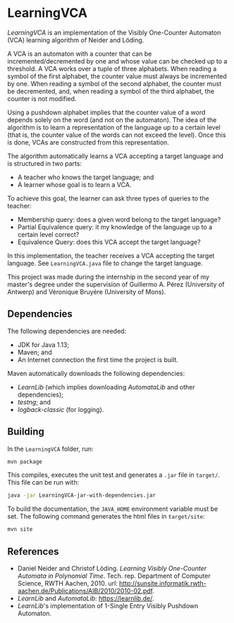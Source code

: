 # LearningVCA

_LearningVCA_ is an implementation of the Visibly One-Counter Automaton (VCA) learning algorithm of Neider and Löding.

A VCA is an automaton with a counter that can be incremented/decremented by one and whose value can be checked up to a threshold.
A VCA works over a tuple of three alphabets. When reading a symbol of the first alphabet, the counter value must always be incremented by one. When reading a symbol of the second alphabet, the counter must be decremented, and, when reading a symbol of the third alphabet, the counter is not modified.

Using a pushdown alphabet implies that the counter value of a word depends solely on the word (and not on the automaton).
The idea of the algorithm is to learn a representation of the language up to a certain level (that is, the counter value of the words can not exceed the level).
Once this is done, VCAs are constructed from this representation.

The algorithm automatically learns a VCA accepting a target language and is structured in two parts:
  - A teacher who knows the target language; and
  - A learner whose goal is to learn a VCA.

To achieve this goal, the learner can ask three types of queries to the teacher:
  - Membership query: does a given word belong to the target language?
  - Partial Equivalence query: it my knowledge of the language up to a certain level correct?
  - Equivalence Query: does this VCA accept the target language?

In this implementation, the teacher receives a VCA accepting the target language.
See `LearningVCA.java` file to change the target language.

This project was made during the internship in the second year of my master's degree under the supervision of Guillermo A. Pérez (University of Antwerp) and Véronique Bruyère (University of Mons).

## Dependencies
The following dependencies are needed:
  - JDK for Java 1.13;
  - Maven; and
  - An Internet connection the first time the project is built.

Maven automatically downloads the following dependencies:
  - _LearnLib_ (which implies downloading _AutomataLib_ and other dependencies);
  - _testng_; and
  - _logback-classic_ (for logging).

## Building
In the `LearningVCA` folder, run:
```bash
mvn package
```

This compiles, executes the unit test and generates a `.jar` file in `target/`. This file can be run with:
```bash
java -jar LearningVCA-jar-with-dependencies.jar
```

To build the documentation, the `JAVA_HOME` environment variable must be set.
The following command generates the html files in `target/site`:
```bash
mvn site
```

## References
  - Daniel Neider and Christof Löding. _Learning Visibly One-Counter Automata in Polynomial Time_. Tech. rep. Department of Computer Science, RWTH Aachen, 2010. url: http://sunsite.informatik.rwth-aachen.de/Publications/AIB/2010/2010-02.pdf.
  - _LearnLib_ and _AutomataLib_: https://learnlib.de/.
  - _LearnLib_'s implementation of 1-Single Entry Visibly Pushdown Automaton.